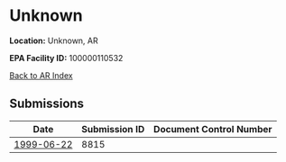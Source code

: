 # Unknown

**Location:** Unknown, AR

**EPA Facility ID:** 100000110532

[Back to AR Index](../../index.md)

## Submissions

| Date | Submission ID | Document Control Number |
|------|--------------|-------------------------|
| [1999-06-22](submissions/8815.md) | 8815 |  |
